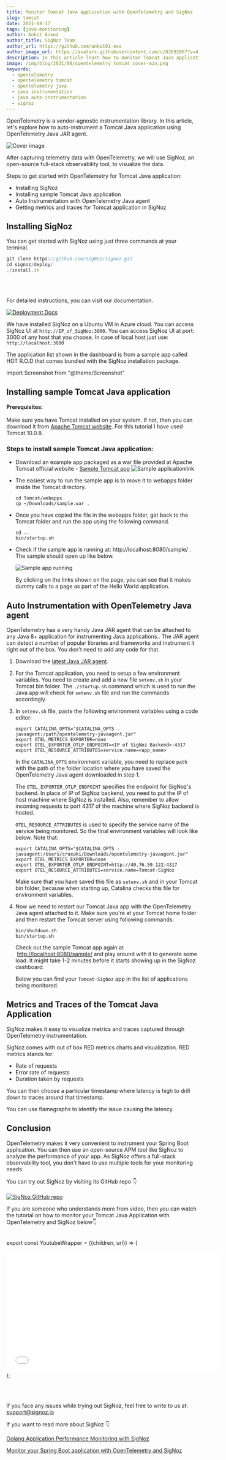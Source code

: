 ```yaml
---
title: Monitor Tomcat Java application with OpenTelemetry and SigNoz
slug: tomcat
date: 2021-08-17
tags: [java-monitoring]
author: Ankit Anand
author_title: SigNoz Team
author_url: https://github.com/ankit01-oss
author_image_url: https://avatars.githubusercontent.com/u/83692067?v=4
description: In this article learn how to monitor Tomcat Java applications using OpenTelemetry and SigNoz. It is very easy to get started...
image: /img/blog/2021/08/opentelemetry_tomcat_cover-min.png
keywords:
  - opentelemetry
  - opentelemetry tomcat
  - opentelemetry java
  - java instrumentation
  - java auto-instrumentation
  - signoz
---
```


OpenTelemetry is a vendor-agnostic instrumentation library. In this article, let's explore how to auto-instrument a Tomcat Java application using OpenTelemetry Java JAR agent.

<!--truncate-->

![Cover image](/img/blog/2021/08/opentelemetry_tomcat_cover-min.png)

After capturing telemetry data with OpenTelemetry, we will use SigNoz, an open-source full-stack observability tool, to visualize the data.

Steps to get started with OpenTelemetry for Tomcat Java application:

- Installing SigNoz
- Installing sample Tomcat Java application
- Auto Instrumentation with OpenTelemetry Java agent
- Getting metrics and traces for Tomcat application in SigNoz

## Installing SigNoz

You can get started with SigNoz using just three commands at your terminal.

```jsx
git clone https://github.com/SigNoz/signoz.git
cd signoz/deploy/
./install.sh
```
<br></br>

For detailed instructions, you can visit our documentation.

[![Deployment Docs](/img/blog/common/deploy_docker_documentation.webp)](https://signoz.io/docs/deployment/docker/?utm_source=blog&utm_medium=opentelemetry_tomcat)

We have installed SigNoz on a Ubuntu VM in Azure cloud. You can access SigNoz UI at `http://IP_of_SigNoz:3000`. You can access SigNoz UI at port: 3000 of any host that you choose. In case of local host just use: `http://localhost:3000`

The application list shown in the dashboard is from a sample app called HOT R.O.D that comes bundled with the SigNoz installation package.

import Screenshot from "@theme/Screenshot"

<Screenshot
   alt="SigNoz dashboard showing application list"
   height={500}
   src="/img/blog/2021/08/openetelemetry_tomcat_signoz_dashboard.png"
   title="SigNoz Dashboard"
   width={700}
/>

## Installing sample Tomcat Java application

**Prerequisites:**<br></br>
Make sure you have Tomcat installed on your system. If not, then you can download it from <a href="https://tomcat.apache.org/index.html" rel="noopener noreferrer nofollow" target="_blank">Apache Tomcat website</a>. For this tutorial I have used Tomcat 10.0.8.

### Steps to install sample Tomcat Java application:

- Download an example app packaged as a war file provided at Apache Tomcat official website - <a href="https://tomcat.apache.org/tomcat-7.0-doc/appdev/sample/" rel="noopener noreferrer nofollow" target="_blank">Sample Tomcat app</a>
  ![Sample applicationlink](/img/blog/2021/08/opentelemetry_tomcat_sample_app-min.png)

- The easiest way to run the sample app is to move it to webapps folder inside the Tomcat directory.

  ```
  cd Tomcat/webapps
  cp ~/Downloads/sample.war .
  ```

- Once you have copied the file in the webapps folder, get back to the Tomcat folder and run the app using the following command.

  ```
  cd ..
  bin/startup.sh
  ```

- Check if the sample app is running at: http://localhost:8080/sample/ . The sample should open up like below.

  ![Sample app running](/img/blog/2021/08/opentelemetry_tomcat_sample_app-min.png)
  <!--- Sample Tomcat app --->

  By clicking on the links shown on the page, you can see that it makes dummy calls to a page as part of the Hello World application.

## Auto Instrumentation with OpenTelemetry Java agent

OpenTelemetry has a very handy Java JAR agent that can be attached to any Java 8+ application for instrumenting Java applications.. The JAR agent can detect a number of popular libraries and frameworks and instrument it right out of the box. You don't need to add any code for that.

1. Download the [latest Java JAR agent](https://github.com/open-telemetry/opentelemetry-java-instrumentation/releases/latest/download/opentelemetry-javaagent.jar).
2. For the Tomcat application, you need to setup a few environment variables. You need to create and add a new file `setenv.sh` in your Tomcat bin folder. The `./startup.sh` command which is used to run the Java app will check for `setenv.sh` file and run the commands accordingly.
3. In `setenv.sh` file, paste the following environment variables using a code editor:

   ```
   export CATALINA_OPTS="$CATALINA_OPTS -javaagent:/path/opentelemetry-javaagent.jar"
   export OTEL_METRICS_EXPORTER=none
   export OTEL_EXPORTER_OTLP_ENDPOINT=<IP of SigNoz Backend>:4317
   export OTEL_RESOURCE_ATTRIBUTES=service.name=<app_name>
   ```

   In the `CATALINA_OPTS` environment variable, you need to replace `path` with the path of the folder location where you have saved the OpenTelemetry Java agent downloaded in step 1.

   The `OTEL_EXPORTER_OTLP_ENDPOINT` specifies the endpoint for SigNoz's backend. In place of IP of SigNoz backend, you need to put the IP of host machine where SigNoz is installed. Also, remember to allow incoming requests to port 4317 of the machine where SigNoz backend is hosted.

   `OTEL_RESOURCE_ATTRIBUTES` is used to specify the service name of the service being monitored. So the final environment variables will look like below. Note that:

   ```
   export CATALINA_OPTS="$CATALINA_OPTS -javaagent:/Users/cruxaki/Downloads/opentelemetry-javaagent.jar"
   export OTEL_METRICS_EXPORTER=none
   export OTEL_EXPORTER_OTLP_ENDPOINT=http://40.76.59.122:4317
   export OTEL_RESOURCE_ATTRIBUTES=service.name=Tomcat-SigNoz
   ```

   Make sure that you have saved this file as `setenv.sh` and in your Tomcat bin folder, because when starting up, Catalina checks this file for environment variables.

4. Now we need to restart our Tomcat Java app with the OpenTelemetry Java agent attached to it. Make sure you're at your Tomcat home folder and then restart the Tomcat server using following commands:

   ```
   bin/shutdown.sh
   bin/startup.sh
   ```

   Check out the sample Tomcat app again at  [http://localhost:8080/sample/](http://localhost:8080/sample/) and play around with it to generate some load. It might take 1-2 minutes before it starts showing up in the SigNoz dashboard.

   Below you can find your `Tomcat-SigNoz` app in the list of applications being monitored.

   <Screenshot
      alt="Tomcat shows up in the list of applications monitored by SigNoz"
      height={500}
      src="/img/blog/2021/08/opentelemetry_tomcat_ui.png"
      title="Tomcat-SigNoz shows up in the list of applications monitored by SigNoz"
      width={700}
   />

## Metrics and Traces of the Tomcat Java Application

SigNoz makes it easy to visualize metrics and traces captured through OpenTelemetry instrumentation.

SigNoz comes with out of box RED metrics charts and visualization. RED metrics stands for:

- Rate of requests
- Error rate of requests
- Duration taken by requests

<Screenshot
   alt="SigNoz UI showing charts"
   height={500}
   src="/img/blog/2021/08/opentelemetry_tomcat_signoz_charts.png"
   title="SigNoz UI showing popular RED metrics of application performance"
   width={700}
/>

You can then choose a particular timestamp where latency is high to drill down to traces around that timestamp.

<Screenshot
   alt="View of traces at a particular timestamp"
   height={500}
   src="/img/blog/2021/08/opentelemetry_regex.png"
   title="View of traces at a particular timestamp"
   width={700}
/>

You can use flamegraphs to identify the issue causing the latency.

<Screenshot
   alt="Flamegraphs"
   height={500}
   src="/img/blog/2021/08/opentelemetry_tomcat_flamegraphs.png"
   title="Flamegraphs used for distributed tracing in SigNoz dashboard"
   width={700}
/>

## Conclusion

OpenTelemetry makes it very convenient to instrument your Spring Boot application. You can then use an open-source APM tool like SigNoz to analyze the performance of your app. As SigNoz offers a full-stack observability tool, you don't have to use multiple tools for your monitoring needs.

You can try out SigNoz by visiting its GitHub repo 👇<br></br>
[![SigNoz GitHub repo](/img/blog/common/signoz_github.png)](https://github.com/SigNoz/signoz)

If you are someone who understands more from video, then you can watch the tutorial on how to monitor your Tomcat Java Application with OpenTelemetry and SigNoz below👇<br></br>

export const YoutubeWrapper = ({children, url}) => (
  <div 
    style={{
    position: 'relative', 
    width: '100%',
    paddingBottom: '56.25%', 
    height: "0",
    }} >
    <iframe width="560" height="315" style={{ position: 'absolute', top:'0', left: '0', width: '100%', height: '100%'}} src={ url } title="YouTube video player" frameborder="0" allow="accelerometer; autoplay; clipboard-write; encrypted-media; gyroscope; picture-in-picture" allowfullscreen></iframe>
</div>
);

<YoutubeWrapper url="https://www.youtube.com/embed/4obQilMqU4E"> </YoutubeWrapper><br></br>

If you face any issues while trying out SigNoz, feel free to write to us at: support@signoz.io

If you want to read more about SigNoz 👇

[Golang Application Performance Monitoring with SigNoz](https://signoz.io/blog/monitoring-your-go-application-with-signoz/)

[Monitor your Spring Boot application with OpenTelemetry and SigNoz](https://signoz.io/blog/opentelemetry-spring-boot/)
